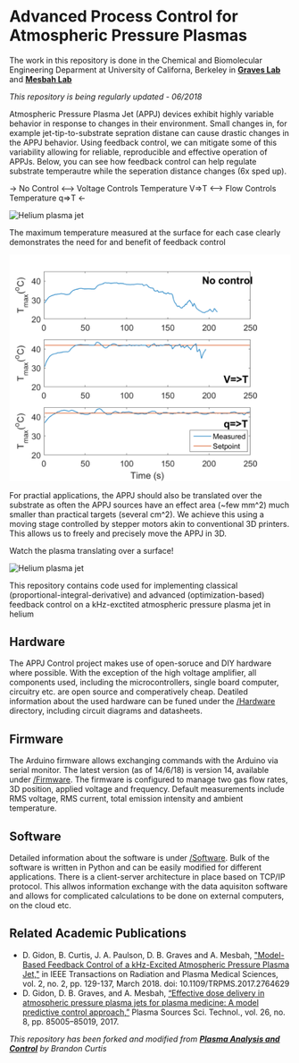 # Advanced Process Control for Atmospheric Pressure Plasmas

The work in this repository is done in the Chemical and Biomolecular Engineering Deparment at University of Californa, Berkeley in [**Graves Lab**](http://www.graveslab.org) and [**Mesbah Lab**](http://www.mesbahlab.com/)

*This repository is being regularly updated - 06/2018*

Atmospheric Pressure Plasma Jet (APPJ) devices exhibit highly variable behavior in response to changes in their environment. Small changes in, for example jet-tip-to-substrate sepration distane can cause drastic changes in the APPJ behavior. Using feedback control, we can mitigate some of this variability allowing for reliable, reproducible and effective operation of APPJs. Below, you can see how feedback control can help regulate substrate temperautre while the seperation distance changes (6x sped up). 

-> No Control <--> Voltage Controls Temperature V=>T <--> Flow Controls Temperature q=>T <-

![Helium plasma jet](/Results/compare_pi.gif)

The maximum temperature measured at the surface for each case clearly demonstrates the need for and benefit of feedback control

![Helium plasma jet](/Results/Temp_prof.png)

For practial applications, the APPJ should also be translated over the substrate as often the APPJ sources have an effect area (~few mm^2) much smaller than practical targets (several cm^2). We achieve this using a moving stage controlled by stepper motors akin to conventional 3D printers. This allows us to freely and precisely move the APPJ in 3D.

Watch the plasma translating over a surface!

![Helium plasma jet](/Img/moving_jet.gif)

This repository contains code used for implementing classical (proportional-integral-derivative) and advanced (optimization-based) feedback control on a kHz-exctited atmospheric pressure plasma jet in helium 

## Hardware
The APPJ Control project makes use of open-soruce and DIY hardware where possible. With the exception of the high voltage amplifier, all components used, including the microcontrollers, single board computer, circuitry etc. are open source and comperatively cheap. Deatiled information about the used hardware can be funed under the [/Hardware](https://github.com/dgngdn/APPJ_Control/tree/master/Hardware) directory, including circuit diagrams and datasheets.

## Firmware
The Arduino firmware allows exchanging commands with the Arduino via serial monitor. The latest version (as of 14/6/18) is version 14, available under [/Firmware](https://github.com/dgngdn/APPJ_Control/tree/master/Firmware). The firmware is configured to manage two gas flow rates, 3D position, applied voltage and frequency. Default measurements include RMS voltage, RMS current, total emission intensity and ambient temperature.

## Software 
Detailed information about the software is under [/Software](https://github.com/dgngdn/APPJ_Control/tree/master/Software). Bulk of the software is written in Python and can be easily modified for different applications. There is a client-server architecture in place based on TCP/IP protocol. This allwos information exchange with the data aquisiton software and allows for complicated calculations to be done on external computers, on the cloud etc.

## Related Academic Publications 
* D. Gidon, B. Curtis, J. A. Paulson, D. B. Graves and A. Mesbah, ["Model-Based Feedback Control of a kHz-Excited Atmospheric Pressure Plasma Jet,"](doi.org/10.1109/TRPMS.2017.2764629) in IEEE Transactions on Radiation and Plasma Medical Sciences, vol. 2, no. 2, pp. 129-137, March 2018.
doi: 10.1109/TRPMS.2017.2764629
*  D. Gidon, D. B. Graves, and A. Mesbah, [“Effective dose delivery in atmospheric pressure plasma jets for plasma medicine: A model predictive control approach,”](http://iopscience.iop.org/article/10.1088/1361-6595/aa7c5d/meta) Plasma Sources Sci. Technol., vol. 26, no. 8, pp. 85005–85019, 2017.

*This repository has been forked and modified from [**Plasma Analysis and Control**](https://github.com/brandoncurtis/plasma-control) by Brandon Curtis*
